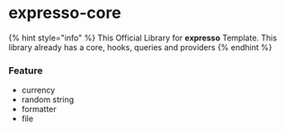 # expresso-core

{% hint style="info" %}
This Official Library for **expresso** Template. This library already has a core, hooks, queries and providers
{% endhint %}

### Feature

* currency
* random string
* formatter
* file
